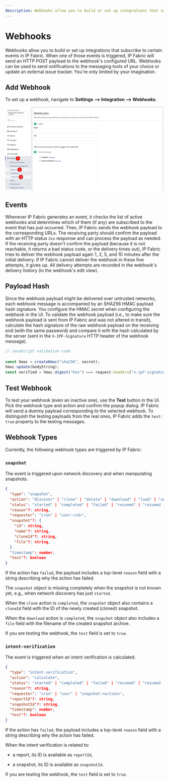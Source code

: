 ```yaml
---
description: Webhooks allow you to build or set up integrations that subscribe to certain events in IP Fabric.
---
```


# Webhooks

Webhooks allow you to build or set up integrations that subscribe to
certain events in IP Fabric. When one of those events is
triggered, IP Fabric will send an HTTP POST payload to the webhook's configured
URL. Webhooks can be used to send notifications to the messaging tools of
your choice or update an external issue tracker. You're only limited by
your imagination.

## Add Webhook

To set up a webhook, navigate to **Settings --> Integration --> Webhooks**.

![Add webhook](webhooks.png)

## Events

Whenever IP Fabric generates an event, it checks the list of active
webhooks and determines which of them (if any) are subscribed to the
event that has just occurred. Then, IP Fabric sends the webhook payload to
the corresponding URLs. The receiving party should confirm the payload with
an HTTP status `2xx` response and can process the payload as needed. If the
receiving party doesn't confirm the payload (because it is not
reachable, it returns a bad status code, or the delivery times out), IP Fabric
tries to deliver the webhook payload again 1, 2, 5, and 10 minutes
after the initial delivery. If IP Fabric cannot deliver the webhook in
these five attempts, it gives up. All delivery attempts are recorded in
the webhook's delivery history (in the webhook's edit view).

## Payload Hash

Since the webhook payload might be delivered over untrusted networks,
each webhook message is accompanied by an SHA256 HMAC payload hash
signature. You configure the HMAC secret when configuring the webhook in
the UI. To validate the webhook payload (i.e., to make sure the webhook
payload is sent from IP Fabric and was not altered in
transit), calculate the hash signature of the raw webhook payload on the
receiving end (with the same password) and compare it with the hash
calculated by the server (sent in the `X-IPF-Signature` HTTP header of the
webhook message).

```js
// JavaScript validation code

const hmac = createHmac("sha256", secret);
hmac.update(bodyString);
const verified = hmac.digest("hex") === request.headers["x-ipf-signature"];
```

## Test Webhook

To test your webhook (even an inactive one), use the **Test** button in the UI.
Pick the webhook type and action and confirm the popup dialog. IP Fabric will
send a dummy payload corresponding to the selected webhook. To
distinguish the testing payloads from the real ones, IP Fabric adds the `test: true`
property to the testing messages.

## Webhook Types

Currently, the following webhook types are triggered by IP Fabric:

### `snapshot`

The event is triggered upon network discovery and when manipulating
snapshots.

```json
{
  "type": "snapshot",
  "action": "discover" | "clone" | "delete" | "download" | "load" | "unload",
  "status": "started" | "completed" | "failed" | "resumed" | "resumed (stopping)" | "stopped",
  "reason"?: string,
  "requester": "cron" | "user:<id>",
  "snapshot"?: {
    "id": string,
    "name"?: string,
    "cloneId"?: string,
    "file"?: string,
  }
  "timestamp": number,
  "test"?: boolean
}
```

If the action has `failed`, the payload includes a top-level `reason`
field with a string describing why the action has failed.

The `snapshot` object is missing completely when the snapshot is not known
yet, e.g., when network discovery has just `started`.

When the `clone` action is `completed`, the `snapshot` object also contains
a `cloneId` field with the ID of the newly created (cloned) snapshot.

When the `download` action is `completed`, the `snapshot` object also includes
a `file` field with the filename of the created snapshot archive.

If you are testing the webhook, the `test` field is set to `true`.

### `intent-verification`

The event is triggered when an intent verification is calculated.

```json
{
  "type": "intent-verification",
  "action": "calculate",
  "status": "started" | "completed" | "failed" | "resumed" | "resumed (stopping)" | "stopped",
  "reason"?: string,
  "requester": "cron" | "user" | "snapshot:<action>",
  "reportId"?: string,
  "snapshotId"?: string,
  "timestamp": number,
  "test"?: boolean
}
```

If the action has `failed`, the payload includes a top-level `reason`
field with a string describing why the action has failed.

When the intent verification is related to:

- a report, its ID is available as `reportId`,

- a snapshot, its ID is available as `snapshotId`.

If you are testing the webhook, the `test` field is set to `true`.
